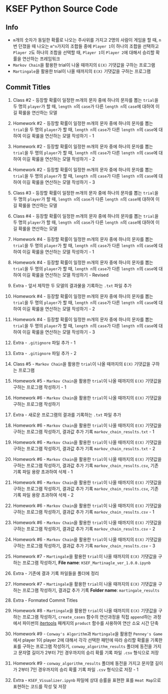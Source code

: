 # KSEF Python Source Code

## Info

- `m`개의 숫자가 동일한 확률로 나오는 주사위를 가지고 2명의 사람이 게임을 할 때, `n`번 던졌을 때 나오는 `m^n`가지의 조합들 중에 `Player 1`이 하나의 조합을 선택하고 `Player 2`도 하나의 조합을 선택할 때, `Player 1`이 `Player 2`에 대해서 승리할 확률을 연산하는 프레임워크
- `Markov Chain`을 활용한 trial이 나올 때까지의 `E(X)` 기댓값을 구하는 프로그램
- `Martingale`을 활용한 trial이 나올 때까지의 `E(X)` 기댓값을 구하는 프로그램

## Commit Titles

1. Class #2 - 등장할 확률이 일정한 m개의 문자 중에 하나의 문자를 뽑는 `trial`을 두 명의 `player`가 할 때, `length n`의 `case`가 다른 `length n`의 `case`에 대하여 이길 확룰을 연산하는 모델

2. Homework #2 - 등장할 확률이 일정한 m개의 문자 중에 하나의 문자를 뽑는 `trial`을 두 명의 `player`가 할 때, `length n`의 `case`가 다른 `length n`의 `case`에 대하여 이길 확룰을 연산하는 모델 작성하기 - 1

3. Homework #2 - 등장할 확률이 일정한 m개의 문자 중에 하나의 문자를 뽑는 `trial`을 두 명의 `player`가 할 때, `length n`의 `case`가 다른 `length n`의 `case`에 대하여 이길 확룰을 연산하는 모델 작성하기 - 2

4. Homework #2 - 등장할 확률이 일정한 m개의 문자 중에 하나의 문자를 뽑는 `trial`을 두 명의 `player`가 할 때, `length n`의 `case`가 다른 `length n`의 `case`에 대하여 이길 확룰을 연산하는 모델 작성하기 - 3

5. Class #3 - 등장할 확률이 일정한 m개의 문자 중에 하나의 문자를 뽑는 `trial`을 두 명의 `player`가 할 때, `length n`의 `case`가 다른 `length n`의 `case`에 대하여 이길 확룰을 연산하는 모델

6. Class #4 - 등장할 확률이 일정한 m개의 문자 중에 하나의 문자를 뽑는 `trial`을 두 명의 `player`가 할 때, `length n`의 `case`가 다른 `length n`의 `case`에 대하여 이길 확룰을 연산하는 모델

7. Homework #4 - 등장할 확률이 일정한 m개의 문자 중에 하나의 문자를 뽑는 `trial`을 두 명의 `player`가 할 때, `length n`의 `case`가 다른 `length n`의 `case`에 대하여 이길 확룰을 연산하는 모델 작성하기 - 1

8. Homework #4 - 등장할 확률이 일정한 m개의 문자 중에 하나의 문자를 뽑는 `trial`을 두 명의 `player`가 할 때, `length n`의 `case`가 다른 `length n`의 `case`에 대하여 이길 확룰을 연산하는 모델 작성하기 - Revised

9. Extra - 앞서 제작한 두 모델의 결과물을 기록하는 `.txt` 파일 추가 

10. Homework #4 - 등장할 확률이 일정한 m개의 문자 중에 하나의 문자를 뽑는 `trial`을 두 명의 `player`가 할 때, `length n`의 `case`가 다른 `length n`의 `case`에 대하여 이길 확룰을 연산하는 모델 작성하기 - 2

11. Homework #4 - 등장할 확률이 일정한 m개의 문자 중에 하나의 문자를 뽑는 `trial`을 두 명의 `player`가 할 때, `length n`의 `case`가 다른 `length n`의 `case`에 대하여 이길 확룰을 연산하는 모델 작성하기 - 3

12. Extra - `.gitignore` 파일 추가 - 1

13. Extra - `.gitignore` 파일 추가 - 2

14. Class #5 - `Markov Chain`을 활용한 `trial`이 나올 때까지의 `E(X)` 기댓값을 구하는 프로그램

15. Homework #5 - `Markov Chain`을 활용한 `trial`이 나올 때까지의 `E(X)` 기댓값을 구하는 프로그램 작성하기 - 1

16. Homework #6 - `Markov Chain`을 활용한 `trial`이 나올 때까지의 `E(X)` 기댓값을 구하는 프로그램 작성하기

17. Extra - 새로운 프로그램의 결과를 기록하는 `.txt` 파일 추가

18. Homework #6 - `Markov Chain`을 활용한 `trial`이 나올 때까지의 `E(X)` 기댓값을 구하는 프로그램 작성하기, 결과값 추가 기록 `markov_chain_results.txt` - 1

19. Homework #6 - `Markov Chain`을 활용한 `trial`이 나올 때까지의 `E(X)` 기댓값을 구하는 프로그램 작성하기, 결과값 추가 기록 `markov_chain_results.txt` - 2

20. Homework #6 - `Markov Chain`을 활용한 `trial`이 나올 때까지의 `E(X)` 기댓값을 구하는 프로그램 작성하기, 결과값 추가 기록 `markov_chain_results.csv`, 기존 기록 파일 용량 초과하여 삭제 - 1

21. Homework #6 - `Markov Chain`을 활용한 `trial`이 나올 때까지의 `E(X)` 기댓값을 구하는 프로그램 작성하기, 결과값 추가 기록 `markov_chain_results.csv`, 기존 기록 파일 용량 초과하여 삭제 - 2

22. Homework #6 - `Markov Chain`을 활용한 `trial`이 나올 때까지의 `E(X)` 기댓값을 구하는 프로그램 작성하기, 결과값 추가 기록 `markov_chain_results.csv` - 1

23. Homework #6 - `Markov Chain`을 활용한 `trial`이 나올 때까지의 `E(X)` 기댓값을 구하는 프로그램 작성하기, 결과값 추가 기록 `markov_chain_results.csv` - 2

24. Homework #6 - `Markov Chain`을 활용한 `trial`이 나올 때까지의 `E(X)` 기댓값을 구하는 프로그램 작성하기, 결과값 추가 기록 `markov_chain_results.csv` - 3

25. Homework #7 - `Martingale`을 활용한 `trial`이 나올 때까지의 `E(X)` 기댓값을 구하는 프로그램 작성하기, **File name**: `KSEF_Martinagle_ver_1.0.0.ipynb`

26. Extra - 기존에 결과 기록 파일들을 폴더에 정리

27. Homework #7 - `Martingale`을 활용한 `trial`이 나올 때까지의 `E(X)` 기댓값을 구하는 프로그램 작성하기, 결과값 추가 기록 **Folder name**: `martingale_results`

28. Extra - Formated Commit Titles

29. Homework #8 - `Martingale`을 활용한 `trial`이 나올 때까지의 `E(X)` 기댓값을 구하는 프로그램 작성하기, `create_cases` 함수의 연산과정을 직접 `append`하는 과정에서 파이썬의 [itertools](["https://docs.python.org/3/library/itertools.html"]) 패캐지의 `product` 함수를 사용하여 연산 소요 시간 단축

30. Homework #9 - `Conway's Algorithm`과 `Martingale`을 활용한 `Penney's Game`에서 player 1이 player 2에 대해서 각각 선택한 패턴에 따라 승리할 확률을 기록한 표를 구하는 프로그램 작성하기, `conway_algorithm_results` 폴더에 동전을 가지고 문자열 길이가 2부터 7인 경우까지의 승리 확률 기록 파일 `.csv` 형식으로 저장

31. Homework #9 - `conway_algorithm_results` 폴더에 동전을 가지고 문자열 길이가 2부터 7인 경우까지의 승리 확률 기록 파일 `.csv` 형식으로 저장 - 1

32. Extra - `KSEF_Visualizer.ipynb` 파일에 상대 승률을 표현한 표를 `Heat Map`으로 표현하는 코드를 작성 및 저장 